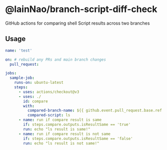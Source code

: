 # @lainNao/branch-script-diff-check

GitHub actions for comparing shell Script results across two branches

## Usage

```yml
name: 'test'

on: # rebuild any PRs and main branch changes
  pull_request:

jobs:
  sample-job:
    runs-on: ubuntu-latest
    steps:
      - uses: actions/checkout@v3
      - uses: ./
        id: compare
        with:
          compared-branch-name: ${{ github.event.pull_request.base.ref }}
          compared-script: ls
      - name: run if compare result is same
        if: steps.compare.outputs.isResultSame == 'true'
        run: echo "ls result is same!"
      - name: run if compare result is not same
        if: steps.compare.outputs.isResultSame == 'false'
        run: echo "ls result is not same!"
```
